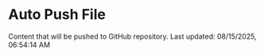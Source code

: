 # Auto Push File

Content that will be pushed to GitHub repository.
Last updated: 08/15/2025, 06:54:14 AM